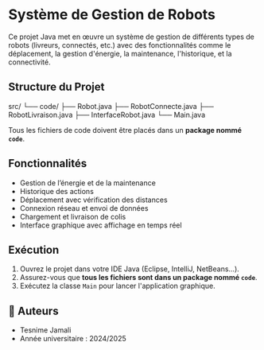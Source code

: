 # Système de Gestion de Robots

Ce projet Java met en œuvre un système de gestion de différents types de robots (livreurs, connectés, etc.) avec des fonctionnalités comme le déplacement, la gestion d'énergie, la maintenance, l'historique, et la connectivité.

## Structure du Projet

src/
└── code/
├── Robot.java
├── RobotConnecte.java
├── RobotLivraison.java
├── InterfaceRobot.java
└── Main.java

Tous les fichiers de code doivent être placés dans un **package nommé `code`**.

## Fonctionnalités

- Gestion de l’énergie et de la maintenance
- Historique des actions
- Déplacement avec vérification des distances
- Connexion réseau et envoi de données
- Chargement et livraison de colis
- Interface graphique avec affichage en temps réel

## Exécution

1. Ouvrez le projet dans votre IDE Java (Eclipse, IntelliJ, NetBeans…).
2. Assurez-vous que **tous les fichiers sont dans un package nommé `code`**.
3. Exécutez la classe `Main` pour lancer l'application graphique.

## 📝 Auteurs

- Tesnime Jamali
- Année universitaire : 2024/2025
